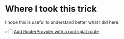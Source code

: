 # Where I took this trick

I hope this is useful to understand better what I did here:

👉🏻 [Add RouterProvider with a root splat route](https://reactrouter.com/en/main/upgrading/v6-data#add-routerprovider-with-a-root-splat-route)
